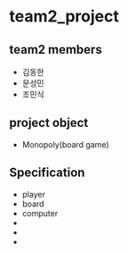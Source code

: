# team2_project

## team2 members
 - 김동한 
 - 문성민
 - 조민식

## project object
 -   Monopoly(board game)

## Specification
 - player
 - board
 - computer
 -
 -
 -
